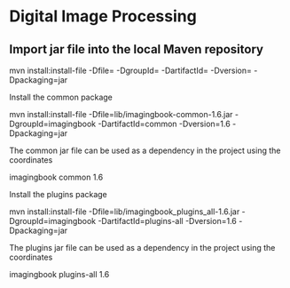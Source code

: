 Digital Image Processing
========================

## Import jar file into the local Maven repository

  mvn install:install-file -Dfile=<path to jar file> -DgroupId=<Maven groupId> -DartifactId=<Maven artifact> -Dversion=<version> -Dpackaging=jar

Install the common package
  
  mvn install:install-file -Dfile=lib/imagingbook-common-1.6.jar -DgroupId=imagingbook -DartifactId=common -Dversion=1.6 -Dpackaging=jar

The common jar file can be used as a dependency in the project using the coordinates

  <dependency>  
    <groupId>imagingbook</groupId>  
    <artifactId>common</artifactId>   
    <version>1.6</version>  
  </dependency>   

Install the plugins package

  mvn install:install-file -Dfile=lib/imagingbook_plugins_all-1.6.jar -DgroupId=imagingbook -DartifactId=plugins-all -Dversion=1.6 -Dpackaging=jar

The plugins jar file can be used as a dependency in the project using the coordinates

  <dependency>  
    <groupId>imagingbook</groupId>  
    <artifactId>plugins-all</artifactId>   
    <version>1.6</version>  
  </dependency>   